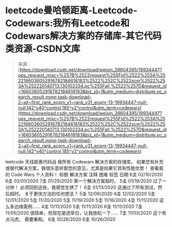 <!--yml
category: codewars
date: 2022-08-13 11:30:33
-->

# leetcode曼哈顿距离-Leetcode-Codewars:我所有Leetcode和Codewars解决方案的存储库-其它代码类资源-CSDN文库

> 来源：[https://download.csdn.net/download/weixin_38604395/19934447?ops_request_misc=%257B%2522request%255Fid%2522%253A%2522166036052916782184618183%2522%252C%2522scm%2522%253A%252220140713.130102334.pc%255Fall.%2522%257D&request_id=166036052916782184618183&biz_id=1&utm_medium=distribute.pc_search_result.none-task-download-2~all~first_rank_ecpm_v1~rank_v31_ecpm-13-19934447-null-null.142^v40^control,185^v2^control&utm_term=codewars](https://download.csdn.net/download/weixin_38604395/19934447?ops_request_misc=%257B%2522request%255Fid%2522%253A%2522166036052916782184618183%2522%252C%2522scm%2522%253A%252220140713.130102334.pc%255Fall.%2522%257D&request_id=166036052916782184618183&biz_id=1&utm_medium=distribute.pc_search_result.none-task-download-2~all~first_rank_ecpm_v1~rank_v31_ecpm-13-19934447-null-null.142^v40^control,185^v2^control&utm_term=codewars)

leetcode 天线距离代码战 我所有 Codewars 解决方案的存储库。 如果您有补充或替代解决方案，我很乐意听取您的意见，尤其是如果它具有性能优势！ 查看我的 Code Wars 个人资料！ 标题 解决方案 注释 困难 标签 日期 6圭 02/10/2020 6圭 02/01/2020 7圭 01/29/2020 第一个解决方案超时。 5圭 01/19/2020 过了一分钟！ 必须回到这些，我感觉生锈了！ 6圭 01/13/2020 这通过了所有测试，然后超时。 关于更快方法的任何想法？ 5圭 12/09/2020 4圭 12/02/2020 5圭 12/01/2020 5圭 11/20/2020 5圭 11/19/2020 5圭 11/16/2020 4圭 11/11/2020 这么多边缘案例...... 4圭 11/11/2020 5圭 11/11/2020 6圭 11/11/2020 7圭 11/05/2020 很简单，但现在是选举日，让我放松一下...... 7圭 11/03/2020 这个有点马虎。 需要重构。 6圭 10/26/2020 6圭 10/26/2020